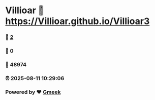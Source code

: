 # Villioar :link: https://Villioar.github.io/Villioar3 
### :page_facing_up: [2](https://Villioar.github.io/Villioar3/tag.html) 
### :speech_balloon: 0 
### :hibiscus: 48974 
### :alarm_clock: 2025-08-11 10:29:06 
### Powered by :heart: [Gmeek](https://github.com/Meekdai/Gmeek)
